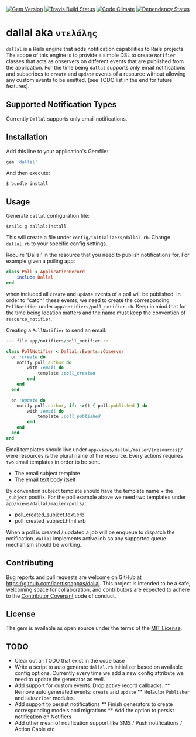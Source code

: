 [![Gem
Version](https://badge.fury.io/rb/dallal.svg)](https://badge.fury.io/rb/dallal)
[![Travis Build Status](https://api.travis-ci.org/laertispappas/dallal.svg?branch=master)](https://travis-ci.org/laertispappas/dallal)
[![Code Climate](https://codeclimate.com/github/laertispappas/dallal/badges/gpa.svg)](https://codeclimate.com/github/laertispappas/dallal)
[![Dependency Status](https://gemnasium.com/laertispappas/dallal.svg)](https://gemnasium.com/laertispappas/dallal)

# dallal aka `ντελάλης`
`dallal` is a Rails engine that adds notification capabilities to Rails projects.
The scope of this engine is to provide a simple DSL to create `Notifier` classes that acts
as observers on different events that are published from the application. For the time being
`dallal` supports only email notifications and subscribes to `create` and `update` events of a resource
without allowing any custom events to be emitted. (see TODO list in the end for future features).

## Supported Notification Types
Currently `Dallal` supports only email notifications.

## Installation

 Add this line to your application's Gemfile:

 ```ruby
 gem 'dallal'
 ```

And then execute:

    $ bundle install


## Usage
Generate `dallal` configuration file:

    $rails g dallal:install

This will create a file under `config/initializers/dallal.rb`. Change `dallal.rb` to your specific config settings.

Require 'Dallal' in the resource that you need to publish notifications for.
For example given a polling app:

```ruby
class Poll < ApplicationRecord
    include Dallal
end
```
when included all `create` and `update` events of a poll will be published. In order to "catch" these
events, we need to create the corresponding `PollNotifier` under `app/notifiers/poll_notifier.rb`.
Keep in mind that for the time being location matters and the name must keep the convention of `resource_notifier`.

Creating a `PollNotifier` to send an email:

```ruby
--- file app/notifiers/poll_notifier.rb

class PollNotifier < Dallal::Events::Observer
  on :create do
    notify poll.author do
        with :email do
            template :poll_created
        end
    end
  end

  on :update do
    notify poll.author, if: ->() { poll.published } do
        with :email do
            template :poll_published
        end
    end
  end
end
```

Email templates should live under `app/views/dallal/mailer/{resources}/` were resources is the
plural name of the resource. Every actions requires `two` email templates in order to be sent.
* The email subject template
* The email text body itself

By convention subject template should have the template name + the `_subject` postfix. For the poll example
above we need two templates under `app/views/dallal/mailer/polls/`:

* poll_created_subject.text.erb
* poll_created_subject.html.erb

When a poll is created / updated a job will be enqueue to dispatch the notification. `dallal` implements
active job so any supported queue mechanism should be working.

## Contributing

Bug reports and pull requests are welcome on GitHub at
https://github.com/laertispappas/dallal. This project is intended
to be a safe, welcoming space for collaboration, and contributors are
expected to adhere to the
[Contributor Covenant](http://contributor-covenant.org) code of conduct.


## License

The gem is available as open source under the terms of the
[MIT License](http://opensource.org/licenses/MIT).

## TODO
* Clear out all TODO that exist in the code base
* Write a script to auto generate `dallal.rb` initializer based on available config options.
Currently every time we add a new config attribute we need to update the generator as well.
* Add support for custom events. Drop active record callbacks.
** Remove auto generated events: `create` and `update`
** Refactor `Publisher` and `Subscriber` modules.
* Add support to persist notifications
** Finish generators to create corresponding models and migrations
** Add the option to persist notification on Notifiers
* Add other mean of notification support like SMS / Push notifications / Action Cable etc



